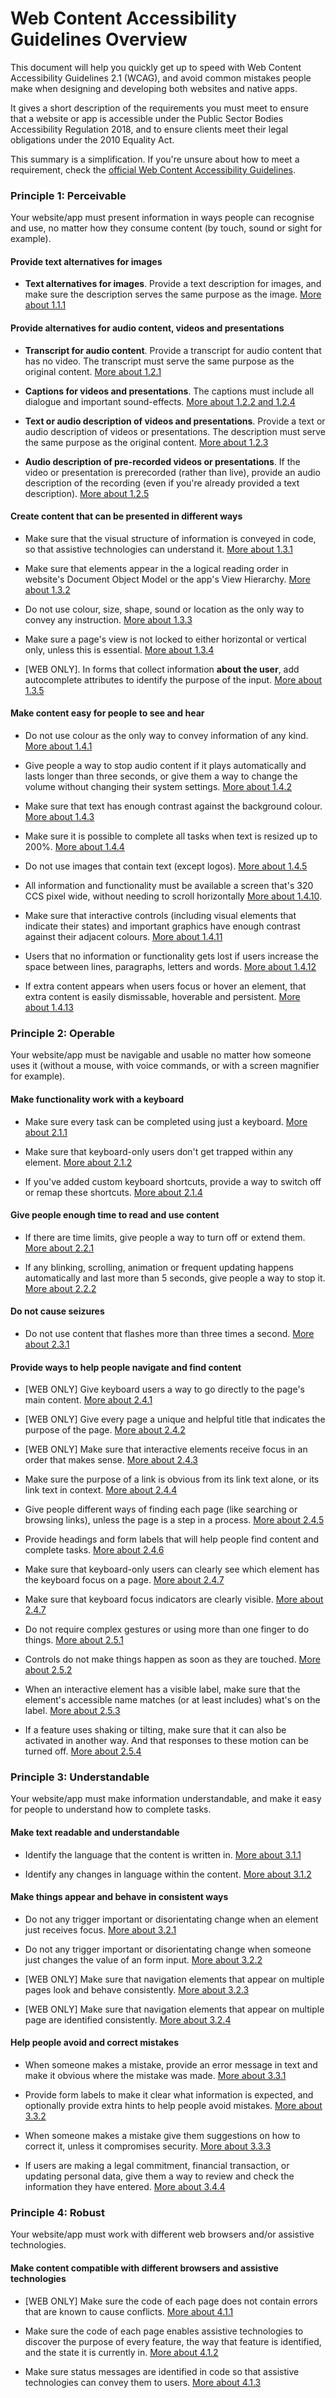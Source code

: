 # Web Content Accessibility Guidelines Overview

This document will help you quickly get up to speed with Web Content Accessibility Guidelines 2.1 (WCAG), and avoid common mistakes people make when designing and developing both websites and native apps.

It gives a short description of the requirements you must meet to ensure that a website or app is accessible under the Public Sector Bodies Accessibility Regulation 2018, and to ensure clients meet their legal obligations under the 2010 Equality Act.

This summary is a simplification. If you're unsure about how to meet a requirement, check the [official Web Content Accessibility Guidelines](https://www.w3.org/TR/WCAG21/).

### Principle 1: Perceivable

Your website/app must present information in ways people can recognise and use, no matter how they consume content (by touch, sound or sight for example).

#### Provide text alternatives for images

* <strong>Text alternatives for images</strong>. Provide a text description for images, and make sure the description serves the same purpose as the image. [More about 1.1.1](/all.html#1-1-1-non-text-content-a)

#### Provide alternatives for audio content, videos and presentations

* <strong>Transcript for audio content</strong>. Provide a transcript for audio content that has no video. The transcript must serve the same purpose as the original content. [More about 1.2.1]()

* <strong>Captions for videos and presentations</strong>. The captions must include all dialogue and important sound-effects. [More about 1.2.2 and 1.2.4]()

* <strong>Text or audio description of videos and presentations</strong>. Provide a text or audio description of videos or presentations. The description must serve the same purpose as the original content. [More about 1.2.3]()

* <strong>Audio description of pre-recorded videos or presentations</strong>. If the video or presentation is prerecorded (rather than live), provide an audio description of the recording (even if you're already provided a text description). [More about 1.2.5]()

#### Create content that can be presented in different ways

* Make sure that the visual structure of information is conveyed in code, so that assistive technologies can understand it. [More about 1.3.1]()

<!-- ALTERNATIVE: * Use elements like headings, lists, tables, fieldsets and legends to make sure that assistive technologies understand the structure of the information presented on screen. [More about 1.3.1]() -->

* Make sure that elements appear in the a logical reading order in website's Document Object Model or the app's View Hierarchy. [More about 1.3.2]()

* Do not use colour, size, shape, sound or location as the only way to convey any instruction. [More about 1.3.3]()

* Make sure a page's view is not locked to either horizontal or vertical only, unless this is essential. [More about 1.3.4](guidelines/1.3.4.md)

* [WEB ONLY]. In forms that collect information <strong>about the user</strong>, add autocomplete attributes to identify the purpose of the input. [More about 1.3.5]()

#### Make content easy for people to see and hear

* Do not use colour as the only way to convey information of any kind. [More about 1.4.1]()

* Give people a way to stop audio content if it plays automatically and lasts longer than three seconds, or give them a way to change the volume without changing their system settings. [More about 1.4.2]()

* Make sure that text has enough contrast against the background colour. [More about 1.4.3]()

* Make sure it is possible to complete all tasks when text is resized up to 200%. [More about 1.4.4]()

* Do not use images that contain text (except logos). [More about 1.4.5]()

* All information and functionality must be available a screen that's 320 CCS pixel wide, without needing to scroll horizontally [More about 1.4.10]().

<!-- ALTERNATIVES
* Make sure content will reflow to a single column when zoomed and not produce scrolling in both directions. [More about 1.4.10]()

* All information and functionality must be available when 320 CSS pixel worth of concent fills the full width of the screen, without needing to scroll horizontally [More about 1.4.10](). -->

* Make sure that interactive controls (including visual elements that indicate their states) and important graphics have enough contrast against their adjacent colours. [More about 1.4.11]()

* Users that no information or functionality gets lost if users increase the space between lines, paragraphs, letters and words. [More about 1.4.12]()

* If extra content appears when users focus or hover an element, that extra content is easily dismissable, hoverable and persistent. [More about 1.4.13]()

### Principle 2: Operable

Your website/app must be navigable and usable no matter how someone uses it (without a mouse, with voice commands, or with a screen magnifier for example).

#### Make functionality work with a keyboard

* Make sure every task can be completed using just a keyboard. [More about 2.1.1]()

* Make sure that keyboard-only users don't get trapped within any element. [More about 2.1.2]()

* If you've added custom keyboard shortcuts, provide a way to switch off or remap these shortcuts. [More about 2.1.4]()

#### Give people enough time to read and use content

* If there are time limits, give people a way to turn off or extend them. [More about 2.2.1]()

* If any blinking, scrolling, animation or frequent updating happens automatically and last more than 5 seconds, give people a way to stop it. [More about 2.2.2]()

#### Do not cause seizures

* Do not use content that flashes more than three times a second. [More about 2.3.1]()

#### Provide ways to help people navigate and find content

* [WEB ONLY] Give keyboard users a way to go directly to the page's main content. [More about 2.4.1]()

* [WEB ONLY] Give every page a unique and helpful title that indicates the purpose of the page. [More about 2.4.2]()

* [WEB ONLY] Make sure that interactive elements receive focus in an order that makes sense. [More about 2.4.3]()

* Make sure the purpose of a link is obvious from its link text alone, or its link text in context. [More about 2.4.4]()

* Give people different ways of finding each page (like searching or browsing links), unless the page is a step in a process. [More about 2.4.5]()

* Provide headings and form labels that will help people find content and complete tasks. [More about 2.4.6]()

* Make sure that keyboard-only users can clearly see which element has the keyboard focus on a page. [More about 2.4.7]()

* Make sure that keyboard focus indicators are clearly visible. [More about 2.4.7]()

* Do not require complex gestures or using more than one finger to do things. [More about 2.5.1]()

* Controls do not make things happen as soon as they are touched. [More about 2.5.2]()

* When an interactive element has a visible label, make sure that the element's accessible name matches (or at least includes) what's on the label. [More about 2.5.3]()

* If a feature uses shaking or tilting, make sure that it can also be activated in another way. And that responses to these motion can be turned off. [More about 2.5.4]()

### Principle 3: Understandable

Your website/app must make information understandable, and make it easy for people to understand how to complete tasks.

#### Make text readable and understandable

* Identify the language that the content is written in. [More about 3.1.1]()

* Identify any changes in language within the content. [More about 3.1.2]()

#### Make things appear and behave in consistent ways

* Do not any trigger important or disorientating change when an element just receives focus. [More about 3.2.1]()

* Do not any trigger important or disorientating change when someone just changes the value of an form input. [More about 3.2.2]()

* [WEB ONLY] Make sure that navigation elements that appear on multiple pages look and behave consistently. [More about 3.2.3]()

* [WEB ONLY] Make sure that navigation elements that appear on multiple page are identified consistently. [More about 3.2.4]()

#### Help people avoid and correct mistakes

* When someone makes a mistake, provide an error message in text and make it obvious where the mistake was made. [More about 3.3.1]()

* Provide form labels to make it clear what information is expected, and optionally provide extra hints to help people avoid mistakes. [More about 3.3.2]()

* When someone makes a mistake give them suggestions on how to correct it, unless it compromises security. [More about 3.3.3]()

* If users are making a legal commitment, financial transaction, or updating personal data, give them a way to review and check the information they have entered. [More about 3.4.4]()

### Principle 4: Robust

Your website/app must work with different web browsers and/or assistive technologies.

#### Make content compatible with different browsers and assistive technologies

* [WEB ONLY] Make sure the code of each page does not contain errors that are known to cause conflicts. [More about 4.1.1]()

* Make sure the code of each page enables assistive technologies to discover the purpose of every feature, the way that feature is identified, and the state it is currently in. [More about 4.1.2]()

* Make sure status messages are identified in code so that assistive technologies can convey them to users. [More about 4.1.3]()
